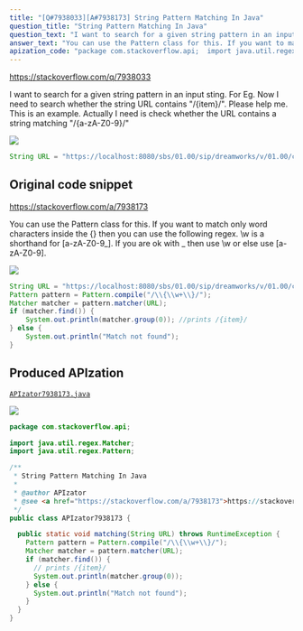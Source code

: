 ```yaml
---
title: "[Q#7938033][A#7938173] String Pattern Matching In Java"
question_title: "String Pattern Matching In Java"
question_text: "I want to search for a given string pattern in an input sting. For Eg. Now I need to search whether the string URL contains \"/{item}/\". Please help me. This is an example. Actually I need is check whether the URL contains a string matching \"/{a-zA-Z0-9}/\""
answer_text: "You can use the Pattern class for this. If you want to match only word characters inside the {} then you can use the following regex. \\w is a shorthand for [a-zA-Z0-9_]. If you are ok with _ then use \\w or else use [a-zA-Z0-9]."
apization_code: "package com.stackoverflow.api;  import java.util.regex.Matcher; import java.util.regex.Pattern;  /**  * String Pattern Matching In Java  *  * @author APIzator  * @see <a href=\"https://stackoverflow.com/a/7938173\">https://stackoverflow.com/a/7938173</a>  */ public class APIzator7938173 {    public static void matching(String URL) throws RuntimeException {     Pattern pattern = Pattern.compile(\"/\\\\{\\\\w+\\\\}/\");     Matcher matcher = pattern.matcher(URL);     if (matcher.find()) {       // prints /{item}/       System.out.println(matcher.group(0));     } else {       System.out.println(\"Match not found\");     }   } }"
---
```


https://stackoverflow.com/q/7938033

I want to search for a given string pattern in an input sting.
For Eg.
Now I need to search whether the string URL contains &quot;/{item}/&quot;. Please help me.
This is an example. Actually I need is check whether the URL contains a string matching &quot;/{a-zA-Z0-9}/&quot;


<div class="code-logo"><img src="/stackoverflow.png" /></div>

```java
String URL = "https://localhost:8080/sbs/01.00/sip/dreamworks/v/01.00/cui/print/$fwVer/{$fwVer}/$lang/en/$model/{$model}/$region/us/$imageBg/{$imageBg}/$imageH/{$imageH}/$imageSz/{$imageSz}/$imageW/{$imageW}/movie/Kung_Fu_Panda_two/categories/3D_Pix/item/{item}/_back/2?$uniqueID={$uniqueID}"
```


## Original code snippet

https://stackoverflow.com/a/7938173

You can use the Pattern class for this. If you want to match only word characters inside the {} then you can use the following regex. \w is a shorthand for [a-zA-Z0-9_]. If you are ok with _ then use \w or else use [a-zA-Z0-9].

<div class="code-logo"><img src="/stackoverflow.png" /></div>

```java
String URL = "https://localhost:8080/sbs/01.00/sip/dreamworks/v/01.00/cui/print/$fwVer/{$fwVer}/$lang/en/$model/{$model}/$region/us/$imageBg/{$imageBg}/$imageH/{$imageH}/$imageSz/{$imageSz}/$imageW/{$imageW}/movie/Kung_Fu_Panda_two/categories/3D_Pix/item/{item}/_back/2?$uniqueID={$uniqueID}";
Pattern pattern = Pattern.compile("/\\{\\w+\\}/");
Matcher matcher = pattern.matcher(URL);
if (matcher.find()) {
    System.out.println(matcher.group(0)); //prints /{item}/
} else {
    System.out.println("Match not found");
}
```

## Produced APIzation

[`APIzator7938173.java`](https://github.com/pasqualesalza/apization-temp-data/raw/master/search/APIzator7938173.java)

<div class="code-logo"><img src="/apizator.png" /></div>

```java
package com.stackoverflow.api;

import java.util.regex.Matcher;
import java.util.regex.Pattern;

/**
 * String Pattern Matching In Java
 *
 * @author APIzator
 * @see <a href="https://stackoverflow.com/a/7938173">https://stackoverflow.com/a/7938173</a>
 */
public class APIzator7938173 {

  public static void matching(String URL) throws RuntimeException {
    Pattern pattern = Pattern.compile("/\\{\\w+\\}/");
    Matcher matcher = pattern.matcher(URL);
    if (matcher.find()) {
      // prints /{item}/
      System.out.println(matcher.group(0));
    } else {
      System.out.println("Match not found");
    }
  }
}

```